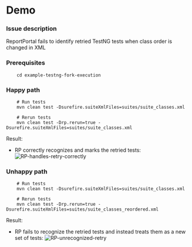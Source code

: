 # Demo

### Issue description

ReportPortal fails to identify retried TestNG tests when class order is changed in XML

### Prerequisites

        cd example-testng-fork-execution

### Happy path

        # Run tests
        mvn clean test -Dsurefire.suiteXmlFiles=suites/suite_classes.xml

        # Rerun tests
        mvn clean test -Drp.rerun=true -Dsurefire.suiteXmlFiles=suites/suite_classes.xml

Result:
- RP correctly recognizes and marks the retried tests:
![RP-handles-retry-correctly](https://github.com/user-attachments/assets/082719d1-cc7a-42bb-b481-eb7aa9c88d31)

### Unhappy path

        # Run tests
        mvn clean test -Dsurefire.suiteXmlFiles=suites/suite_classes.xml

        # Rerun tests
        mvn clean test -Drp.rerun=true -Dsurefire.suiteXmlFiles=suites/suite_classes_reordered.xml

Result:
- RP fails to recognize the retried tests and instead treats them as a new set of tests:
![RP-unrecognized-retry](https://github.com/user-attachments/assets/dfc87d5d-410c-478f-ab3d-33768147a04c)
